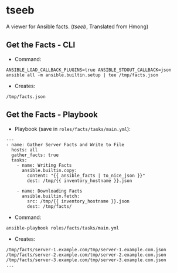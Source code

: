 # tseeb
A viewer for Ansible facts. (_tseeb_, Translated from Hmong)

## Get the Facts - CLI
- Command:
```
ANSIBLE_LOAD_CALLBACK_PLUGINS=true ANSIBLE_STDOUT_CALLBACK=json ansible all -m ansible.builtin.setup | tee /tmp/facts.json
```

- Creates:
```
/tmp/facts.json
```

## Get the Facts - Playbook
- Playbook (save in `roles/facts/tasks/main.yml`):
```
---
- name: Gather Server Facts and Write to File
  hosts: all
  gather_facts: true
  tasks:
    - name: Writing Facts
      ansible.builtin.copy:
        content: "{{ ansible_facts | to_nice_json }}"
        dest: /tmp/{{ inventory_hostname }}.json
    
    - name: Downloading Facts
      ansible.builtin.fetch:
        src: /tmp/{{ inventory_hostname }}.json
        dest: /tmp/facts/
```

- Command:
```
ansible-playbook roles/facts/tasks/main.yml
```

- Creates:
```
/tmp/facts/server-1.example.com/tmp/server-1.example.com.json
/tmp/facts/server-2.example.com/tmp/server-2.example.com.json
/tmp/facts/server-3.example.com/tmp/server-3.example.com.json
...
```
